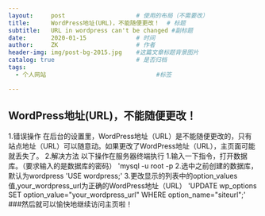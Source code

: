 ```yaml
---
layout:     post                    # 使用的布局（不需要改）
title:      WordPress地址(URL)，不能随便更改！  # 标题 
subtitle:   URL in wordpress can't be changed #副标题
date:       2020-01-15              # 时间
author:     ZK                      # 作者
header-img: img/post-bg-2015.jpg    #这篇文章标题背景图片
catalog: true                       # 是否归档
tags:
  - 个人网站                               #标签

---
```


## WordPress地址(URL)，不能随便更改！
1.错误操作
  在后台的设置里，WordPress地址（URL）是不能随便更改的，只有站点地址（URL）可以随意动。如果更改了WordPress地址（URL），主页面可能就丢失了。
2.解决方法
以下操作在服务器终端执行
1.输入一下指令，打开数据库。（要求输入的是数据库的密码）
'mysql -u root -p
2.选中之前创建的数据库，默认为wordpress
'USE wordpress;'
3.更改显示的列表中的option_values值,your_wordpress_url为正确的WordPress地址（URL）
'UPDATE wp_options SET option_value="your_wordpress_url" WHERE option_name="siteurl";'
###然后就可以愉快地继续访问主页啦！
